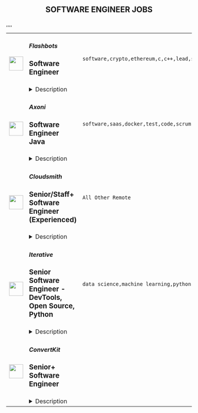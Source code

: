 <div align="center"><h2>SOFTWARE ENGINEER JOBS</h2></div><table><tr>
                <td width="100" height="100" rowspan="2">
                    <img src="https://remoteok.com/assets/img/jobs/4c61f19f2bdc8ce17724c96bee8f0b401670224558.png" width="38px" height="auto">
                </td>
                <td width="300">
                    <h5>Flashbots</h5>
                    <h3>Software Engineer</h3>
                </td>
                <td width="300">
                    <code>software,crypto,ethereum,c,c++,lead,senior,go,health,engineer</code>
                </td>
                <td width="200">
                <text>2 days ago</text>
                </td>
                <td width="100" rowspan="2">
                <a href="https://remoteOK.com/remote-jobs/remote-software-engineer-flashbots-159395" align="right" target="_blank">Apply</a>
                </td>
            </tr>
            <tr>
                <td colspan="3">
                <details><summary>Description</summary>
                <div class="content-intro">
<h3>Our Organization</h3>
<p>Flashbots started in 2020 as a research and development organization formed to mitigate the negative externalities and existential risks posed by Maximal Extractable Value (MEV) to smart-contract blockchains, starting with Ethereum. <br><br>We build decentralized products to maximally decentralize public blockchains and empower users.</p>
</div><h1>What we're looking for</h1>
<p>Flashbots is seeking a senior engineer to lead the development of our SGX related products.<br><br>Working closely with <a href="https://twitter.com/bertcmiller" target="_blank" rel="noopener noreferrer nofollow">Robert Miller,</a> your work will bring to life one of our original approaches to democratize MEV as outlined In this Eth Resreach post by Robert in the early days of Flashbots:<br><br><a href="https://ethresear.ch/t/mev-sgx-a-sealed-bid-mev-auction-design/9677" target="_blank" rel="noopener noreferrer nofollow">MEV-SGX: A sealed bid MEV auction design</a><br><br>You will have the opportunity to work on both implementing products and contributing to research efforts with a high degree of autonomy.<br><br></p>
<h1>Responsibilities</h1>
<ul>
<li>Developing a fast EVM environment that can be used within an SGX</li>
<li>Build and maintain brand new products for Flashbots searchers, miners, and retail users</li>
<li>Contribute to the roadmap of Flashbots</li>
<li>Writing examples and documentation for public consumption</li>
</ul>
<h1>Qualifications</h1>
<ul>
<li>5+ years experience working on production systems</li>
<li>Experience in C and/or C++ programming languages</li>
<li>Experience with cryptography</li>
</ul>
<h1>Nice-to-haves</h1>
<ul>
<li>Experience with devops</li>
<li>Experience with Solidity</li>
<li>Experience with at least one of Go or Rust</li>
<li>Experience with Ethereum or EVM-based chains</li>
<li>Experience with geth or other Ethereum clients</li>
<li>Experience with strategies currently used for MEV</li>
<li>Able to show available open source work</li>
</ul><div class="content-conclusion">
<h3>Benefits</h3>
<p>ð Fully remote with flexible hours in a flat hierarchy</p>
<p>ð§  Work alongside the brightest minds in the crypto space</p>
<p>ð¸ Competitive salary + significantly above market rate equity package</p>
<p>âï¸ Regular team on-sites to locations like Morocco, Amsterdam and Costa Rica<br><br>ð´Unlimited PTO with no approval needed on 3 days or less vacations</p>
<p>ð Attractive health cover package for US employee</p>
<p> </p>
<hr>
<p>Join us to help solve hard problems that have asymmetric impact and strike at the core of crypto.</p>
</div><br/><br/>Please mention the word **SOFTER** and tag RMy44OC4xMDIuNjI= when applying to show you read the job post completely (#RMy44OC4xMDIuNjI=). This is a beta feature to avoid spam applicants. Companies can search these words to find applicants that read this and see they're human.
                </details>
                </td>
            </tr>,<tr>
                <td width="100" height="100" rowspan="2">
                    <img src="https://remoteok.com/assets/img/jobs/fadcd12e11cd339eb8bd9780b37b25051670138119.png" width="38px" height="auto">
                </td>
                <td width="300">
                    <h5>Axoni</h5>
                    <h3>Software Engineer Java</h3>
                </td>
                <td width="300">
                    <code>software,saas,docker,test,code,scrum,fintech,java,legal,engineer,apache</code>
                </td>
                <td width="200">
                <text>3 days ago</text>
                </td>
                <td width="100" rowspan="2">
                <a href="https://remoteOK.com/remote-jobs/remote-software-engineer-java-axoni-158889" align="right" target="_blank">Apply</a>
                </td>
            </tr>
            <tr>
                <td colspan="3">
                <details><summary>Description</summary>
                <div>Axoni is building the next generation of capital markets technology. Our solutions are used by the worldâs leading banks, asset managers, hedge funds, and infrastructure providers. Our diverse team focuses every day on our goal of building products that will change and improve how our clients and the markets will interact. </div><div><br></div><div>We are seeking talented, motivated professionals that want to be part of this once-in-a-career opportunity to not only see, but also drive the incredible changes coming to global capital markets. We are building a culture where our team feels valued and everyone is given an opportunity to grow and succeed. We try to live by our Core Values and demonstrate what we believe represent the kind of company we are working to build. These Values are: Delivery is everything; Choose Kindness; Be better every day.</div><div><br></div><div><span style="font-size:11pt;">Axoni is looking for Java Software Engineers who will be responsible for software development for our biggest client initiative. Our projects vary across multiple industries including Bond Issuance, Securities Lending, and Equity Swaps to deliver a seamless, optimized experience all the way to the end user. You will work directly with our clients to understand and solve their largest pain points. </span></div><p></p><h4>You will: </h4><p></p><p></p><ul>
<li>Use Java to develop cloud-hosted, API-first, microservices and applications</li>
<li>Handle end-to-end development, including coding, testing, debugging and reviewing code</li>
<li>Interact with users and development teams to gather and define requirements and analyze user stories for validity and feasibility</li>
<li>Work within the team on iterative development that delivers high-quality, stable services</li>
<li>Engineer effective, defect-free configurations and code that meets business requirements and team standards</li>
<li>Interact with messaging systems like Apache Kafka, MQ, etc.</li>
<li>Work in a scrum team and follow Agile and Test Driven Development best practices</li>
<li>Work with containerization/orchestration tools such as Docker or Kubernetes</li>
</ul><p></p><h4>Qualifications: </h4><p></p><p></p><ul>
<li>2-5 years of professional software development experience using Java</li>
<li>Experience designing distributed enterprise software</li>
<li>Experience deploying and supporting production workloads</li>
<li>Experience building REST services and/or microservices</li>
<li>Strong database experience, preferably with PostgreSQL, MySQL, Oracle, or DB2</li>
<li>Familiarity with tools and frameworks in the Java ecosystems (Spring, Spring Boot, Vert.x etc.)</li>
<li>Experience with AWS infrastructure</li>
<li>Experience writing concurrent and multi-threaded java applications</li>
<div><br></div>
</ul><p></p><h4>Bonus Points: </h4><p></p><p></p><ul>
<li>Experience with networking protocols (http, tcp, gRPC, etc.)</li>
<li>Experience working with OAuth and Authorization providers </li>
<li>Experience with SaaS </li>
<li>Capital markets and fintech experience</li>
<li>Familiarity or interest in learning scala</li>
</ul><div>Individuals seeking employment at Axoni are considered without regards to race, color, religion, national origin, age, sex, marital status, ancestry, physical or mental disability, veteran status, gender identity, or sexual orientation. You are being given the opportunity to provide the following information in order to help us comply with federal and state Equal Employment Opportunity/Affirmative Action record keeping, reporting, and other legal requirements.</div><p><figure><iframe style="width:500px;height:281px;" src="//www.youtube.com/embed/xO7B4WYKVZE" frameborder="0" allowfullscreen=""></iframe></figure></p><br/><br/>Please mention the word **APPRECIATES** and tag RMy44OC4xMDIuNjI= when applying to show you read the job post completely (#RMy44OC4xMDIuNjI=). This is a beta feature to avoid spam applicants. Companies can search these words to find applicants that read this and see they're human.
                </details>
                </td>
            </tr>,<tr>
                <td width="100" height="100" rowspan="2">
                    <img src="https://wwr-pro.s3.amazonaws.com/logos/0082/1243/logo.gif" width="38px" height="auto">
                </td>
                <td width="300">
                    <h5>Cloudsmith</h5>
                    <h3> Senior/Staff+ Software Engineer (Experienced)</h3>
                </td>
                <td width="300">
                    <code>All Other Remote</code>
                </td>
                <td width="200">
                <text>1 days ago</text>
                </td>
                <td width="100" rowspan="2">
                <a href="https://weworkremotely.com/listings/cloudsmith-senior-staff-software-engineer-experienced" align="right" target="_blank">Apply</a>
                </td>
            </tr>
            <tr>
                <td colspan="3">
                <details><summary>Description</summary>
                <img src="https://we-work-remotely.imgix.net/logos/0082/1243/logo.gif?ixlib=rails-4.0.0&w=50&h=50&dpr=2&fit=fill&auto=compress" />

<p>
  <strong>Headquarters:</strong> Belfast, Northern Ireland, United Kingdom
    <br /><strong>URL:</strong> <a href="http://www.cloudsmith.com">http://www.cloudsmith.com</a>
</p>

<h3>Build It. Ship It. Own It.</h3>
<p>Cloudsmith (<a href="https://cloudsmith.com" class="external">https://cloudsmith.com</a>) is a fully managed cloud-based artifact management service. </p> <p>We aim to sit right in the center of every company's critical infrastructure as the single source of truth for all software. Our customers ship faster and wiser while ensuring the safety of their software supply chain, maximizing developer productivity, and protecting their critical systems from outages in public ecosystems. We handle the artifact management, so they don't have to.</p> <p>We are building the world's source of truth for all software that flows between developers, machines, and services, made to be cloud-native from day zero. Our team focuses on delivering simplicity, security by default, and visibility for engineering, operations, and security teams worldwide. We're fully remote, and our crew is distributed globally. </p> <p>We're a startup, and that comes with all of the challenges a typical startup has. Startups are hard work but also unbelievably rewarding and career/life-defining. Not everything about work in a startup fits into a neat box, but we embrace the chaos. We live by thinking fast, acting fast, and sometimes failing fast. Experiment and flow forward.</p> <p>We seek individuals passionate about their craft, ready to help build a globally distributed service. You will have a startup mentality of not shying away from the things that need doing, caring about it deeply, and ensuring we build it, ship it, and own it; while using empathy to share and collaborate with the rest of the team to plan, implement and maintain the product and infrastructure.</p> <p>In short, your most important qualities:</p> <ol> <li>Smart! 💡</li> <li>Gets Things Done! 💥</li> <li>An Awesome Human Being! 😎</li> </ol>
<h3>How we're built</h3>
<p>Cloudsmith is built with love 💙 and uses the following technologies:</p>
<ul> <li>Amazon Web Services (AWS)</li> <li>Linux, Docker, Fargate, Nginx, Haproxy, Lambda</li> <li>Python, Django, TypeScript, Node, TypeScript, Go</li> <li>HTML/CSS, SCSS, React, Bootstrap, Storybook, Webpack</li> <li>PostgreSQL, Aurora, Memcached, Redis, RabbitMQ, Celery</li> <li>Terraform, Secrets Manager, Spacelift (Soon)</li> <li>Kinesis, Analytics/Flink, DBT, EMR/Spark, Superset, Athena</li> <li>DataDog, Sentry, Detectify, CloudWatch</li> <li>GitHub, Slack, Notion, Linear, CircleCI, Zoom</li> <li>Cloudsmith :)</li> </ul>
<p><strong>Requirements</strong></p>
<h3>What you'll do</h3>
<p>You'll do a lot of things at Cloudsmith, but most of them will be to:</p>
<ul> <li>Grow and learn on an egoless team of engineers with diverse skills, providing and receiving guidance and mentorship</li> <li>Collaborate with your peers to design, build and test new features, simplify existing services, and scale our systems</li> <li>Partner closely with cross-functional team members (product managers, designers, and account managers) to learn about our business priorities, explore solutions, weigh in on tradeoffs, and help set the future direction of our product</li> <li>Build, support, ship, maintain and debug services in a complex distributed web-scale system, end-to-end, from source to delivery</li> <li>Use Python, Git, Django, AWS, Docker, Celery, DataDog, HTML/CSS, React/Bootstrap, and PostgreSQL regularly</li> <li>Strive to improve our code, practices, processes, tooling, and docs with a "leave it better than you found it" attitude</li> <li>Participate in an on-call rota and support-based sprints with the rest of the team at your back to help our customers when they need it most</li> <li>Participate in a writing culture of communicating about what we built, how we work, and sometimes, blameless mistakes!</li> </ul>
<h3>Signs you may be a great fit</h3>
<p>Some additional qualifications that might be signs you are a Cloudsmither:</p>
<ul> <li>Strong engineering background with 5-9+ years of professional experience in building, testing, deploying, debugging, and maintaining complex systems in production environments; or equivalent experience in widely used open-source ecosystems and projects</li> <li>You understand the importance of shipping early and often and have demonstrable experience working and delivering iteratively</li> <li>High level of proficiency with programming languages such as Python, TypeScript, Golang, Rust, or similar</li> <li>Experience with working in a fully remote asynchronous environment and thriving!</li> <li>Experience with UNIX-like systems (Linux/WSL/MacOS), especially in production-based environments</li> <li>Experience with container runtimes and orchestration, with working knowledge of CI / CD ecosystems</li> <li>Expertise in cloud-based infrastructure, data structures &amp; algorithms, storage systems, source control, and continuous integration</li> <li>Eagerness to continuously learn the latest technologies and expand your technical capabilities; not afraid to admit what you don't know</li> <li>An enthusiastic and effective communicator (using English): you should be able to appeal to and communicate with both technical and non-technical listeners alike</li> <li>Deeply passionate about your craft: we deeply care that you care</li> </ul>
<h3>Things that are bonuses</h3>
<p>We realize that not everyone will have every experience and expertise in every possible thing. Still, if you have any in any one of the following, we'll consider it an excellent bonus point for each (so point it out to us!):</p>
<ul> <li>Artifact / Package Management</li> <li>Building, Running, Scaling, Enterprise SaaS</li> <li>Significant contributions to open-source projects</li> <li>ReST, GraphQL, gRPC API Design</li> <li>Amazon Web Services (AWS) / AWS Certifications</li> <li>Docker, OCI, ORAS, Kubernetes (k3s, k8s)</li> <li>Sigstore, Cosign, Keyless Signatures, Signature Attestation</li> <li>Grafeas, Kritis, Metadata Provenance</li> <li>Software Bill of Materials, Software Composition Analysis</li> <li>Serverless, Edge Computing, Distributed, Microservices</li> <li>Securing Web Services, Software Vulnerabilities</li> <li>Developer Tooling Ecosystem, CI/CD</li> <li>Prolific Tech Community Speaker</li> </ul>
<p><strong>Benefits</strong></p>
<p>You will receive an incredible package of compensation and equity, depending on location and experience, and the following benefits:</p>
<h3>Health and Wellness</h3>
<p>Regardless of your location, we deeply care about the health and wellness of our staff and their families; a sustainable pace is important to us. In addition to generous annual leave (PTO), we offer parental leave and benefits that can cover you and your dependents up to 100%. We also offer flexible working policies and hours upon agreement.</p>
<h3>Personal Growth</h3>
<p>You will have an enormous scope to learn new skills alongside your colleagues, and your continued professional development is essential to us because it's important to you. We will support you with budgets for equipment, training, books, conferences, travel, and certifications. The more powerful you become, the better for all of us.</p>
<h3>Fully Remote</h3>
<p>The right future of all work is remote, and that future is here with  Cloudsmith. Like our product, we're fully distributed and operate  remotely. Although you might be in the same city as some colleagues,  you'll spend most of your time working remotely from a location of your  choice. We're distributed globally but get together a few times  throughout the year for strategy, food, and fun!<br></p>
<h3>Incredible Opportunity</h3>
<p>At Cloudsmith, you will have an incredible opportunity for a broad and deep impact across the company. We're building toward a technological IPO (taking the company public), and as an early Cloudsmither (staffer), you will be on the journey to help take us there. Your career will be on a rocket ship, and you'll join us in the reward of getting there. Be excited!</p>

<p><strong>To apply:</strong> <a href="https://weworkremotely.com/remote-jobs/cloudsmith-senior-staff-software-engineer-experienced">https://weworkremotely.com/remote-jobs/cloudsmith-senior-staff-software-engineer-experienced</a></p>

                </details>
                </td>
            </tr>,<tr>
                <td width="100" height="100" rowspan="2">
                    <img src="https://wwr-pro.s3.amazonaws.com/logos/0081/9182/logo.gif" width="38px" height="auto">
                </td>
                <td width="300">
                    <h5>Narrative</h5>
                    <h3> Web Software Engineer (Remote)</h3>
                </td>
                <td width="300">
                    <code>Front-End Programming</code>
                </td>
                <td width="200">
                <text>35 days ago</text>
                </td>
                <td width="100" rowspan="2">
                <a href="https://weworkremotely.com/remote-jobs/narrative-web-software-engineer-remote" align="right" target="_blank">Apply</a>
                </td>
            </tr>
            <tr>
                <td colspan="3">
                <details><summary>Description</summary>
                <img src="https://we-work-remotely.imgix.net/logos/0081/9182/logo.gif?ixlib=rails-4.0.0&w=50&h=50&dpr=2&fit=fill&auto=compress" />

<p>
  <strong>Headquarters:</strong> New York, NY
    <br /><strong>URL:</strong> <a href="https://narrative.io">https://narrative.io</a>
</p>

<h1>Web Software Engineer (Remote)</h1><div>
<strong><br>What You Will Do<br></strong><br>
</div><div>Here's what you will do in a nutshell:</div><ul>
<li>Create new features for Narrative's Vuejs web application. Work with Product and Design teams to create the best user experience and create modular, maintainable components.</li>
<li>Design, implement and maintain embedded applications on Narrative's Data Marketplace which enhance the ability of customers to manage and manipulate data.</li>
<li>Help select technologies and define the strategic direction for our system architecture</li>
<li>Work on Narrative's Tacklebox UI library, designing creating reusable components and modules for use in all of Narrative's web applications.</li>
<li>Review and evaluate team members' code contributions, delivering transparent, honest and direct feedback to your peers.</li>
</ul><div>While most of the work focuses on the frontend, this position is ideal for someone who would like to improve his/her backend and Functional Programming skills.<br><br>
</div><div><strong><br>Technical Stack</strong></div><div>
<br>In a nutshell, our technical stack looks like:</div><ul>
<li>
<strong>Frontend</strong>: Vuejs, Sass, Pug, and Functional JavaScript</li>
<li>
<strong>Backend</strong>: scala, AWS, spark, Iceberg, cats, cats-effect, http4s, and doobie</li>
<li>
<strong>Ops</strong>: EC2, Fargate, Lambda, Terraform, EMR, DynamoDB, S3, RDS, Step Functions, Jenkins, and Datadog</li>
</ul><div><br></div><div>
<strong>The Ideal Candidate<br></strong><br>
</div><div>We are not looking for a 100% fit on all the technology buzzwords, but we are looking for someone with strong personal and technical skills who is eager to pick up new technologies as necessary. We are obviously going to expect much more from a senior candidate than we would from a junior one.<br><br>
</div><div>The ideal candidate should:</div><ul>
<li>Have extensive experience in one or more web frameworks (Vue, React, Angular etc.) and the ES6/JavaScript/HTML/CSS ecosystem.</li>
<li>Have proven experience using Amazon Web Services to deploy and host web applications and databases.</li>
<li>Be able to debug various aspects of web application code, such as cross-browser Javascript quirks.</li>
<li>Thoroughly understand the HTTP lifecycle and how the browser interacts with web APIs.</li>
<li>Enjoy building fast, user-friendly UIs.</li>
<li>Not be afraid of contributing to the entire stack when the need arises, given that frontend doesn’t simply mean HTML/CSS. For instance, a feature might require<ul>
<li>some metrics to be computed from a Spark Report</li>
<li>creating a PostgreSQL migration script</li>
<li>tweaking S3 permissions and terraform scripts for deployment</li>
</ul>
</li>
<li>Have the ability to lead the creation of architectural and design documents, collect requirements as well as feedback from the development and product teams and evalute new technologies as needed.</li>
<li>Drive success in a flat organization with minimal process, interfacing with technical and non-technical team members as necessary.</li>
<li>Communicate potential technical issues to relevant teams and adapt to changing requirements.</li>
<li>Be mindful of the compromises that need to be done to be reactive on the business side while keeping the systems manageable in the long run.</li>
<li>Live/work within +/- 3 hours of EST</li>
</ul><div>
<strong><br>The Team (Remote US and Canada)<br></strong><br>
</div><div>We are a small, early stage, remote-first team looking for great developers who want to jump in and take major systems and user-facing features from design to launch.<br><br>
</div><div>
<strong><br>Our Mission<br></strong><br>
</div><div>We are building a data streaming marketplace that makes it easy to buy, sell, and win.<br><br>
</div><div>We do this by creating tools that reduce the friction and increase transparency in the data buying process, creating a win-win relationship between buyers and sellers.</div><div>
<br>You can learn more about Narrative by visiting https://www.narrative.io/<br><br>
</div><div><strong>Apply Now</strong></div><div>
<br>Apply by sending an email to <a href="mailto:hiring-dev@narrative.io">hiring-dev@narrative.io</a>.<br><br>
</div><div>If you would like to have a chat to learn more about the company, our culture, or the team before formally applying, that's is fine too: just drop us a line at dev@narrative.io.<br><br>
</div><div><br></div>

<p><strong>To apply:</strong> <a href="https://weworkremotely.com/remote-jobs/narrative-web-software-engineer-remote">https://weworkremotely.com/remote-jobs/narrative-web-software-engineer-remote</a></p>

                </details>
                </td>
            </tr>,<tr>
                <td width="100" height="100" rowspan="2">
                    <img src="https://remotive.com/job/1187421/logo" width="38px" height="auto">
                </td>
                <td width="300">
                    <h5>Iterative</h5>
                    <h3>Senior Software Engineer - Front-end, Typescript</h3>
                </td>
                <td width="300">
                    <code>backend,git,machine learning,python</code>
                </td>
                <td width="200">
                <text>1 days ago</text>
                </td>
                <td width="100" rowspan="2">
                <a href="https://remotive.com/remote-jobs/software-dev/senior-software-engineer-front-end-typescript-1187421" align="right" target="_blank">Apply</a>
                </td>
            </tr>
            <tr>
                <td colspan="3">
                <details><summary>Description</summary>
                <p>The ML tools ecosystem is what JS space was 10 years ago: there’s a clear need for better tools, frameworks, and open standards. <span class="notion-enable-hover" style="font-style: italic;">ITERATIVE</span> is already a well known company in this fast-evolving space with a big, engaged open-source community. Please consider joining our <span class="notion-enable-hover" style="font-style: italic;">remote-first team</span> if you love open-source, if you’re interested in building dev tools and simplifying the lives of many, many developers in ML.</p>
<p><span style="font-weight: 600; color: #000000; letter-spacing: 0.75px;"><br class="Apple-interchange-newline">Job Description</span></p>
<p>We’re seeking<span class="notion-enable-hover" style="font-weight: 600;"> </span><span class="notion-enable-hover">TypeScript front-end engineers to build our</span><span class="notion-enable-hover"> <a href="https://studio.iterative.ai/" rel="nofollow" style="font-weight: 600;">SaaS product</a> and a</span><span class="notion-enable-hover" style="font-weight: 600;"> VS Code UI</span> (to be open sourced soon!) for our popular machine learning tools: <a class="notion-link-token notion-enable-hover" href="http://dvc.org/" rel="nofollow" style="cursor: pointer; overflow-wrap: break-word;" target="_blank"><span class="link-annotation-unknown-block-id--1168671846" style="border-bottom-width: 0.05em; border-color: rgba(55, 53, 47, 0.4); opacity: 0.7;">DVC</span></a> (9k+ <span style="line-height: 1em; white-space: nowrap; ">⭐</span>on GitHub) and <a class="notion-link-token notion-enable-hover" href="http://cml.dev/" rel="nofollow" style="cursor: pointer; overflow-wrap: break-word;" target="_blank"><span class="link-annotation-unknown-block-id--2051758088" style="border-bottom-width: 0.05em; border-color: rgba(55, 53, 47, 0.4); opacity: 0.7;">CML</span></a> (3k+ <span style="line-height: 1em; white-space: nowrap; ">⭐</span> on GitHub).</p>
<p><span style="color: var(--remotive-chocolate);">If you have experience with dev tools like GitHub, UI plugins for Git, etc., you should have some sense what the project is like (if not, check our <a href="https://iterative.ai/" rel="nofollow">site</a>).</span></p>
<p> </p>
<p class="h3">Tech Stack</p>
<ul>
<li>TypeScript</li>
</ul>
<ul>
<li>Node</li>
</ul>
<ul>
<li>React</li>
</ul>
<ul>
<li>Python (on the backend)</li>
</ul>
<p> </p>
<p class="h3">Must have</p>
<ul>
<li>Strong TS/JS/Node experience (5+ years)</li>
</ul>
<ul>
<li>Excellent communication skills and a positive mindset 🤗</li>
</ul>
<ul>
<li>Initiative to help shape the engineering practices, products, and culture of a young startup</li>
</ul>
<p><br><br></p>
<p class="h3">Nice to have</p>
<ul>
<li>Python or open source experience - good to have</li>
</ul>
<ul>
<li>Some domain knowledge (DS/ML understanding) - an advantage</li>
</ul>
<p> </p>
<img src="https://remotive.com/job/track/1187421/blank.gif?source=public_api" alt=""/>
                </details>
                </td>
            </tr>,<tr>
                <td width="100" height="100" rowspan="2">
                    <img src="https://remotive.com/job/1187416/logo" width="38px" height="auto">
                </td>
                <td width="300">
                    <h5>Iterative</h5>
                    <h3>Senior Software Engineer  - DevTools, Open Source, Python</h3>
                </td>
                <td width="300">
                    <code>data science,machine learning,python,open source</code>
                </td>
                <td width="200">
                <text>1 days ago</text>
                </td>
                <td width="100" rowspan="2">
                <a href="https://remotive.com/remote-jobs/software-dev/senior-software-engineer-devtools-open-source-python-1187416" align="right" target="_blank">Apply</a>
                </td>
            </tr>
            <tr>
                <td colspan="3">
                <details><summary>Description</summary>
                <p><strong>Job Description</strong></p>
<p>Strong Python knowledge and excellent coding culture (standards, unit test, etc) are required. Alternatively, strong skill in other languages along with some knowledge of Python is also acceptable.</p>
<p><br><br></p>
<div class="h3">Responsibilities</div>
<ul>
<li>Discuss and research issues, features, new products.</li>
</ul>
<ul>
<li>Write code (see some <a class="postings-link" href="https://github.com/iterative/dvc/pulls?q=is%3Apr+is%3Aclosed" rel="nofollow"><strong>PR examples</strong></a>).</li>
</ul>
<ul>
<li>Write docs if needed for your code (see this <a class="postings-link" href="https://github.com/iterative/dvc.org" rel="nofollow"><strong>repo</strong></a>).</li>
</ul>
<ul>
<li>Being actively involved with the community - talk to users on Github, Discord, forum.</li>
</ul>
<p><br><br></p>
<div class="h3">Must have</div>
<ul>
<li>Motivation and interest</li>
</ul>
<ul>
<li>Remote work self-discipline</li>
</ul>
<ul>
<li>Excellent communication skills - clear, constructive, and respectful dialog with other team members, community.</li>
</ul>
<ul>
<li>Can focus and deliver a task w/o constantly switching to other stuff - respect team's planning, deadlines, etc</li>
</ul>
<p><br><br></p>
<div class="h3">Great to have</div>
<ul>
<li>Experience working remotely</li>
</ul>
<ul>
<li>Open source contributions or experience of maintaining, developing an open source project</li>
</ul>
<ul>
<li>System programming experience - kernel, databases, etc.</li>
</ul>
<ul>
<li>Machine learning or data science experience</li>
</ul>
<img src="https://remotive.com/job/track/1187416/blank.gif?source=public_api" alt=""/>
                </details>
                </td>
            </tr>,<tr>
                <td width="100" height="100" rowspan="2">
                    <img src="https://pbs.twimg.com/profile_images/1569512792381878278/Smf8h3tt_400x400.jpg" width="38px" height="auto">
                </td>
                <td width="300">
                    <h5>ConvertKit</h5>
                    <h3>Senior+ Software Engineer</h3>
                </td>
                <td width="300">
                    <code></code>
                </td>
                <td width="200">
                <text>0 days ago</text>
                </td>
                <td width="100" rowspan="2">
                <a href="https://apply.workable.com/convertkit/j/821170BB26" align="right" target="_blank">Apply</a>
                </td>
            </tr>
            <tr>
                <td colspan="3">
                <details><summary>Description</summary>
                <p>ConvertKit is a creator marketing platform built to empower creators to earn a living online. We help them own their audience and turn fans into customers. For makers, authors, chefs, musicians, athletes, and anyone else making a living by creating the culture we all love, there isn’t a better tool for reaching inboxes. More importantly, there isn’t a team more committed to helping creators earn a living doing work that matters.</p><p>We’re on a mission to help creators earn $1 billion using our SaaS marketing platform. We have always been 100% independent and 100% remote. We are proud to have built a product that our customers love, that 25,000+ creators use to earn a living, and we look for people who have enthusiasm and belief in our mission, vision, and values to join our team.</p><h3><br></h3><h3>The Role</h3><p>You’ll join a strong team of engineers responsible for building and supporting ConvertKit's core application logic, including our<a href="https://convertkit.com/features/email-marketing" rel="nofollow noreferrer noopener" class="external"> email marketing</a>,<a href="https://convertkit.com/features/automations" rel="nofollow noreferrer noopener" class="external"> visual automation</a>, and<a href="https://developers.convertkit.com/" rel="nofollow noreferrer noopener" class="external"> API</a> products. This team tackles some of the ConvertKit's most challenging aspects of the platform, like background processing systems which handle 100 million jobs a day. You’ll collaborate with other engineers, designers, and product managers to build sound, scalable features and refactor code to meet the demands of growth and scale.</p><p>To learn more about how our engineering team works, you can peruse<a href="https://convertkit.engineering/" rel="nofollow noreferrer noopener" class="external"> our engineering blog</a>.<br></p><h3>Requirements: </h3><ul> <li>At least four years building software in a team environment or equivalent experience. Years of experience doesn’t always capture expertise, so we encourage you to apply if you can demonstrate you’re well versed in building software in a team environment</li> <li>At least two years working professionally on a Ruby on Rails application or equivalent experience. Years of experience doesn’t always capture expertise, so we encourage you to apply if you can demonstrate a confident grasp of Ruby on Rails. Have more experience than that? Even better</li> <li>Experience writing code that is accessible, scalable, maintainable, and performant</li> <li>Experience working with background job processing environments - like Sidekiq and Redis</li> <li>Experience writing complex queries for relational databases - we use MySQL.</li> <li>Comfortable working remotely in an autonomous environment - you don’t mind asking questions and problem solving in public communication channels.</li> <li>Able to work in US time zones - you don’t have to live in those time zones, but you have to be able to collaborate with your teammates during those times</li> <li>Belief in our<a href="https://convertkit.com/mission" rel="nofollow noreferrer noopener" class="external"> mission, vision, and values</a> </li> </ul><p>To get a better idea of the type of work you’ll do with us, here are some examples of our recent work:</p><ul> <li>Enable queries to a replica database to handle varying levels of acceptable latency</li> <li>Optimize our business logic to prevent unnecessary table scans in MySQL</li> <li>Migrate data and queries from MySQL to Elasticsearch and ensure data consistency</li> <li>Pitch an improvement to our Elastic Stack cluster architecture</li> <li>Conceptualize<a href="https://betterprogramming.pub/a-short-practical-programmers-guide-to-graph-theory-bfc87bc52581" rel="nofollow noreferrer noopener" class="external"> Graph Theory</a> and pinpoint where our logic may be overly expensive</li> <li>Respectfully poke holes in a discussion about pub/sub implementation across our codebase</li> <li>Set a dynamic Cassandra bucket threshold to prevent long hashing times</li> <li>Upgrade our application to newer versions of Ruby and Rails!</li> </ul><h3>Benefits: </h3><p>ConvertKit has standardized salaries based on position, no matter where you live. We have six engineering levels. For this role, we’re hiring at a level 4 ($166,500) or level 5 ($187,500). The level is based upon your experience, our interview process, and our engineering matrix.</p><p><br></p><p><strong>Other benefits include:</strong></p><ul> <li>Profit Sharing - <a target="_blank" href="https://twitter.com/nathanbarry/status/1491429183977050114" rel="nofollow noreferrer noopener" class="external">Learn about profit sharing and compensation at ConvertKit</a> </li> <li>Four weeks paid vacation per year</li> <li>$1,000 yearly vacation bonus for taking five consecutive days of vacation, fully unplugged from work</li> <li>Equity in ConvertKit - when you join and when you help us hit company targets</li> <li>401k with a 5% match</li> <li>10 paid holidays a year</li> <li>Two weeks of paid sick + mental health and wellbeing time per year</li> <li>Up to six weeks of paid bereavement leave, medical leave, and disaster after six months of employment, two weeks of each paid leave in your first six months</li> <li>12 weeks paid parental leave and flexible scheduling in your child’s first year</li> <li>$3,000 annual childcare benefit</li> <li>Monthly medical benefits up to $1,600 a month toward premiums. Dental and vision premiums covered 100%</li> <li>Gender-affirming benefits</li> <li>$4,000 equipment allowance for your first two years, $3,000 budget every following two years (US employees only)</li> <li>$3,500 annual learning &amp; development budget</li> <li>Four-week, paid sabbatical after five years with the team</li> <li>The team gathers twice a year for fantastic virtual or in-person retreats</li> </ul><h3><br></h3><h3>How to Apply</h3><p>We know that interviewing can be a stressful and anxiety-inducing process (we relate!). We aim to make it as good an experience as we can, and part of that includes keeping you informed during the process.</p><p>Here’s what the full set of hiring steps looks like:</p><ul> <li>Complete your application, which includes two, short-answer questions</li> <li>Phone screen with the hiring manager</li> <li>Complete a short, 2-hour coding and writing assignment</li> <li>Technical interview to discuss the homework assignment and your technical knowledge with two engineers on the team</li> <li>Culture contribution interview with a product team member and another person from the team</li> <li>Technical storytelling interview with two members of the team (at least one from engineering)</li> </ul><p>To get started, complete this application, including answers to the questions on the next page. We read every single application, and your responses to our application questions help put your experience into context.</p><p>ConvertKit is an equal opportunity employer. We value diversity in all of its forms, and we hire the best person we can for each role, no matter your personal background. Research tells us that applicants who are female or non-binary, as well as applicants who are people of color, are less likely to apply for roles they do not feel 100% qualified for. If you think you meet more than 50% of our requirements but fewer than 100% of them, please apply. We’re imperfect communicators, so think of our job postings as the starting point for discussion rather than proof that you shouldn’t apply.</p>
                </details>
                </td>
            </tr></table>